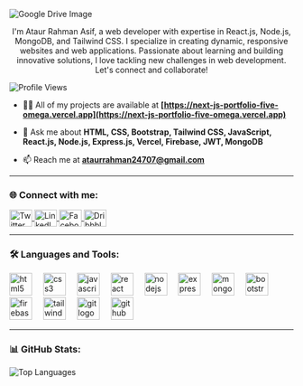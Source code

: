 ![Google Drive Image](https://media.licdn.com/dms/image/v2/D5616AQEoSMp6bh_PNg/profile-displaybackgroundimage-shrink_350_1400/profile-displaybackgroundimage-shrink_350_1400/0/1736430276465?e=1749081600&v=beta&t=ZBlabtxgxvLxaPe6hN7Kxy1_Wi2BvjnAivL9pYGpO2E)

<p align="center">I'm Ataur Rahman Asif, a web developer with expertise in React.js, Node.js, MongoDB, and Tailwind CSS. I specialize in creating dynamic, responsive websites and web applications. Passionate about learning and building innovative solutions, I love tackling new challenges in web development. Let's connect and collaborate!</p>

<p align="left"> 
  <img src="https://komarev.com/ghpvc/?username=ataurwd&label=Profile%20views&color=0e75b6&style=flat" alt="Profile Views" />
</p>


- 👨‍💻 All of my projects are available at **[https://next-js-portfolio-five-omega.vercel.app](https://next-js-portfolio-five-omega.vercel.app)**

- 💬 Ask me about **HTML, CSS, Bootstrap, Tailwind CSS, JavaScript, React.js, Node.js, Express.js, Vercel, Firebase, JWT, MongoDB**

- 📫 Reach me at **ataurrahman24707@gmail.com**

---

### 🌐 Connect with me:
<p align="left">
  <a href="https://twitter.com/ataurwd" target="blank">
    <img align="center" src="https://raw.githubusercontent.com/rahuldkjain/github-profile-readme-generator/master/src/images/icons/Social/twitter.svg" alt="Twitter" height="30" width="40" />
  </a>
  <a href="https://linkedin.com/in/ataurwd" target="blank">
    <img align="center" src="https://raw.githubusercontent.com/rahuldkjain/github-profile-readme-generator/master/src/images/icons/Social/linked-in-alt.svg" alt="LinkedIn" height="30" width="40" />
  </a>
  <a href="https://fb.com/ataurwd" target="blank">
    <img align="center" src="https://raw.githubusercontent.com/rahuldkjain/github-profile-readme-generator/master/src/images/icons/Social/facebook.svg" alt="Facebook" height="30" width="40" />
  </a>
  <a href="https://dribbble.com/ataurwd" target="blank">
    <img align="center" src="https://raw.githubusercontent.com/rahuldkjain/github-profile-readme-generator/master/src/images/icons/Social/dribbble.svg" alt="Dribbble" height="30" width="40" />
  </a>
</p>

---

### 🛠️ Languages and Tools:
<div align="left">
  <img src="https://cdn.jsdelivr.net/gh/devicons/devicon/icons/html5/html5-original.svg" height="40" alt="html5 logo"  />
  <img width="12" />
  <img src="https://cdn.jsdelivr.net/gh/devicons/devicon/icons/css3/css3-original.svg" height="40" alt="css3 logo"  />
  <img width="12" />
  <img src="https://cdn.jsdelivr.net/gh/devicons/devicon/icons/javascript/javascript-original.svg" height="40" alt="javascript logo"  />
  <img width="12" />
  <img src="https://cdn.jsdelivr.net/gh/devicons/devicon/icons/react/react-original.svg" height="40" alt="react logo"  />
  <img width="12" />
  <img src="https://cdn.jsdelivr.net/gh/devicons/devicon/icons/nodejs/nodejs-original.svg" height="40" alt="nodejs logo"  />
  <img width="12" />
  <img src="https://skillicons.dev/icons?i=express" height="40" alt="express logo"  />
  <img width="12" />
  <img src="https://skillicons.dev/icons?i=mongodb" height="40" alt="mongodb logo"  />
  <img width="12" />
  <img src="https://cdn.jsdelivr.net/gh/devicons/devicon/icons/bootstrap/bootstrap-original.svg" height="40" alt="bootstrap logo"  />
  <img width="12" />
  <img src="https://cdn.jsdelivr.net/gh/devicons/devicon/icons/firebase/firebase-plain.svg" height="40" alt="firebase logo"  />
  <img width="12" />
  <img src="https://skillicons.dev/icons?i=tailwind" height="40" alt="tailwindcss logo"  />
  <img width="12" />
  <img src="https://cdn.jsdelivr.net/gh/devicons/devicon/icons/git/git-original.svg" height="40" alt="git logo"  />
  <img width="12" />
  <img src="https://skillicons.dev/icons?i=github" height="40" alt="github logo"  />
</div>

---

### 📊 GitHub Stats:
<p>
  <img align="left" src="https://github-readme-stats.vercel.app/api/top-langs?username=ataurwd&show_icons=true&locale=en&layout=compact&theme=gruvbox" alt="Top Languages" />
</p>

